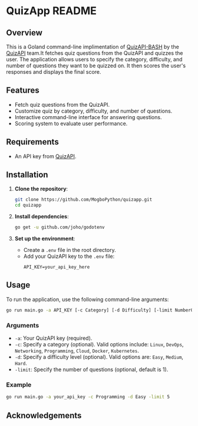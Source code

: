 # QuizApp README

## Overview

This is a Goland command-line implimentation of [QuizAPI-BASH](https://github.com/QuizAPI/QuizAPI-BASH) by the [QuizAPI](https://quizapi.io/) team.It fetches quiz questions from the QuizAPI and quizzes the user. The application allows users to specify the category, difficulty, and number of questions they want to be quizzed on. It then scores the user's responses and displays the final score.

## Features

- Fetch quiz questions from the QuizAPI.
- Customize quiz by category, difficulty, and number of questions.
- Interactive command-line interface for answering questions.
- Scoring system to evaluate user performance.

## Requirements
- An API key from [QuizAPI](https://quizapi.io/).

## Installation

1. **Clone the repository**:
   ```sh
   git clone https://github.com/MogboPython/quizapp.git
   cd quizapp
   ```

2. **Install dependencies**:
   ```sh
   go get -u github.com/joho/godotenv
   ```

3. **Set up the environment**:
   - Create a `.env` file in the root directory.
   - Add your QuizAPI key to the `.env` file:
     ```env
     API_KEY=your_api_key_here
     ```

## Usage

To run the application, use the following command-line arguments:

```sh
go run main.go -a API_KEY [-c Category] [-d Difficulty] [-limit NumberOfQuestions]
```

### Arguments

- `-a`: Your QuizAPI key (required).
- `-c`: Specify a category (optional). Valid options include: `Linux`, `DevOps`, `Networking`, `Programming`, `Cloud`, `Docker`, `Kubernetes`.
- `-d`: Specify a difficulty level (optional). Valid options are: `Easy`, `Medium`, `Hard`.
- `-limit`: Specify the number of questions (optional, default is 1).

### Example

```sh
go run main.go -a your_api_key -c Programming -d Easy -limit 5
```

<!-- ## Code Structure

- **main.go**: The main file containing the entry point of the application and all function implementations.

### Functions

- `Config(key string) string`: Loads configuration from the `.env` file.
- `main()`: The entry point of the application. Reads arguments, fetches questions, starts the quiz, and displays the score.
- `read_arguments() (string, string, string, int)`: Reads command-line arguments.
- `begin_quiz(questions []QuizResponse) int`: Starts the quiz and returns the user's score.
- `get_questions(api_key string, category string, difficulty string, limit int) []QuizResponse`: Fetches quiz questions from QuizAPI.
- `show_options(answers map[string]string)`: Displays answer options for a question.
- `exit(msg string)`: Exits the application with a message.
- `check_answers_value(correct_answers map[string]string) int`: Checks the user's answer and returns the score for the question.

### Types

- `QuizResponse`: Represents the structure of a quiz question response.
- `ErrorResponse`: Represents the structure of an error response. -->

<!-- ## Contributing

Contributions are welcome! Please fork the repository and create a pull request with your changes. -->

<!-- ## License

This project is licensed under the MIT License. See the [LICENSE](LICENSE) file for details. -->

## Acknowledgements
<!-- 
- [QuizAPI](https://quizapi.io/) for providing the quiz questions API.

---

Feel free to reach out if you have any questions or suggestions! Enjoy quizzing! -->